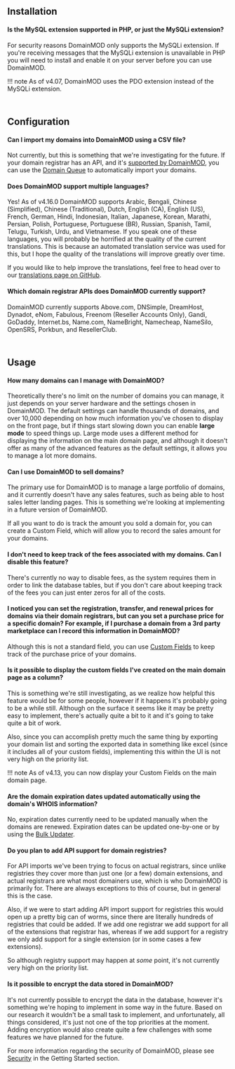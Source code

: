 Installation
------------
<h4>Is the MySQL extension supported in PHP, or just the MySQLi extension?</h4>

For security reasons DomainMOD only supports the MySQLi extension. If you're receiving messages that the MySQLi extension is unavailable in PHP you will need to install and enable it on your server before you can use DomainMOD.

!!! note
    As of v4.07, DomainMOD uses the PDO extension instead of the MySQLi extension.


<BR>Configuration
-----------------
<h4>Can I import my domains into DomainMOD using a CSV file?</h4>

Not currently, but this is something that we're investigating for the future. If your domain registrar has an API, and it's [supported by DomainMOD](domain-queue.md#supported-registrars), you can use the [Domain Queue](domain-queue.md) to automatically import your domains.

<h4>Does DomainMOD support multiple languages?</h4>

Yes! As of v4.16.0 DomainMOD supports Arabic, Bengali, Chinese (Simplified), Chinese (Traditional), Dutch, English (CA), English (US), French, German, Hindi, Indonesian, Italian, Japanese, Korean, Marathi, Persian, Polish, Portuguese, Portuguese (BR), Russian, Spanish, Tamil, Telugu, Turkish, Urdu, and Vietnamese. If you speak one of these languages, you will probably be horrified at the quality of the current translations. This is because an automated translation service was used for this, but I hope the quality of the translations will improve greatly over time.

If you would like to help improve the translations, feel free to head over to our [translations page on GitHub](https://github.com/domainmod/translations).

<h4>Which domain registrar APIs does DomainMOD currently support?</h4>

DomainMOD currently supports Above.com, DNSimple, DreamHost, Dynadot, eNom, Fabulous, Freenom (Reseller Accounts Only), Gandi, GoDaddy, Internet.bs, Name.com, NameBright, Namecheap, NameSilo, OpenSRS, Porkbun, and ResellerClub.


<BR>Usage
---------
<h4>How many domains can I manage with DomainMOD?</h4>

Theoretically there's no limit on the number of domains you can manage, it just depends on your server hardware and the settings chosen in DomainMOD. The default settings can handle thousands of domains, and over 10,000 depending on how much information you've chosen to display on the front page, but if things start slowing down you can enable **large mode** to speed things up. Large mode uses a different method for displaying the information on the main domain page, and although it doesn't offer as many of the advanced features as the default settings, it allows you to manage a lot more domains.


<h4>Can I use DomainMOD to sell domains?</h4>

The primary use for DomainMOD is to manage a large portfolio of domains, and it currently doesn't have any sales features, such as being able to host sales letter landing pages. This is something we're looking at implementing in a future version of DomainMOD.

If all you want to do is track the amount you sold a domain for, you can create a Custom Field, which will allow you to record the sales amount for your domains.


<h4>I don't need to keep track of the fees associated with my domains. Can I disable this feature?</h4>

There's currently no way to disable fees, as the system requires them in order to link the database tables, but if you don't care about keeping track of the fees you can just enter zeros for all of the costs.


<h4>I noticed you can set the registration, transfer, and renewal prices for domains via their domain registrars, but can you set a purchase price for a specific domain? For example, if I purchase a domain from a 3rd party marketplace can I record this information in DomainMOD?</h4>

Although this is not a standard field, you can use [Custom Fields](administration.md#custom-fields) to keep track of the purchase price of your domains.


<h4>Is it possible to display the custom fields I've created on the main domain page as a column?</h4>

This is something we're still investigating, as we realize how helpful this feature would be for some people, however if it happens it's probably going to be a while still. Although on the surface it seems like it may be pretty easy to implement, there's actually quite a bit to it and it's going to take quite a bit of work.

Also, since you can accomplish pretty much the same thing by exporting your domain list and sorting the exported data in something like excel (since it includes all of your custom fields), implementing this within the UI is not very high on the priority list.

!!! note
    As of v4.13, you can now display your Custom Fields on the main domain page.


<h4>Are the domain expiration dates updated automatically using the domain's WHOIS information?</h4> 

No, expiration dates currently need to be updated manually when the domains are renewed. Expiration dates can be updated one-by-one or by using the [Bulk Updater](bulk-updater.md).


<a name="registryapis"></a><h4>Do you plan to add API support for domain registries?</h4>

For API imports we've been trying to focus on actual registrars, since unlike registries they cover more than just one (or a few) domain extensions, and actual registrars are what most domainers use, which is who DomainMOD is primarily for. There are always exceptions to this of course, but in general this is the case.

Also, if we were to start adding API import support for registries this would open up a pretty big can of worms, since there are literally hundreds of registries that could be added. If we add one registrar we add support for all of the extensions that registrar has, whereas if we add support for a registry we only add support for a single extension (or in some cases a few extensions).

So although registry support may happen at *some* point, it's not currently very high on the priority list.


<h4>Is it possible to encrypt the data stored in DomainMOD?</h4>

It's not currently possible to encrypt the data in the database, however it's something we're hoping to implement in some way in the future. Based on our research it wouldn't be a small task to implement, and unfortunately, all things considered, it's just not one of the top priorities at the moment. Adding encryption would also create quite a few challenges with some features we have planned for the future.

For more information regarding the security of DomainMOD, please see [Security](getting-started.md#security) in the Getting Started section.
